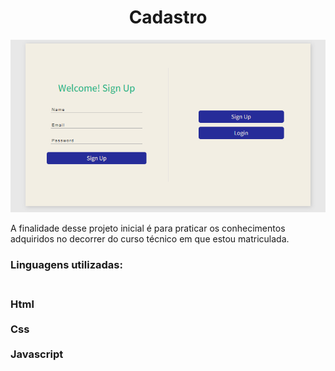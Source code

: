 <h1 align="center">Cadastro</h1>

<p align="center">
<img src="https://github.com/AnaJulia2/Cadastro/blob/main/Images/Tela_inicial.png">
<p align="center"/>

<p align="center">
<p> A finalidade desse projeto inicial é para praticar os conhecimentos adquiridos no decorrer do curso técnico em que estou matriculada.
  
<h3>Linguagens utilizadas:<h3/>
  
<br>Html<br/>
<br>Css<br/>
<br>Javascript<br/>
